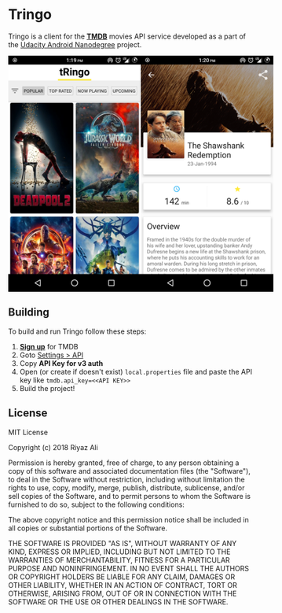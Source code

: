 # Tringo

Tringo is a client for the [**TMDB**](https://www.themoviedb.org) movies API service developed as a part
of the [Udacity Android Nanodegree](https://in.udacity.com/course/android-developer-nanodegree-by-google--nd801)
project.

<div style="display:flex">
  <img src="images/home.png" height="480px" width="270px" />
  <img src="images/details.png" height="480px" width="270px" />
</div>

## Building

To build and run Tringo follow these steps:

  1. [**Sign up**](https://www.themoviedb.org/account/signup) for TMDB
  2. Goto [Settings > API](https://www.themoviedb.org/settings/api)
  3. Copy **API Key for v3 auth**
  4. Open (or create if doesn't exist) `local.properties` file and paste the API key like `tmdb.api_key=<<API KEY>>`
  5. Build the project!


## License

MIT License

Copyright (c) 2018 Riyaz Ali

Permission is hereby granted, free of charge, to any person obtaining a copy of this software and associated documentation files (the "Software"), to deal in the Software without restriction, including without limitation the rights to use, copy, modify, merge, publish, distribute, sublicense, and/or sell copies of the Software, and to permit persons to whom the Software is furnished to do so, subject to the following conditions:

The above copyright notice and this permission notice shall be included in all copies or substantial portions of the Software.

THE SOFTWARE IS PROVIDED "AS IS", WITHOUT WARRANTY OF ANY KIND, EXPRESS OR IMPLIED, INCLUDING BUT NOT LIMITED TO THE WARRANTIES OF MERCHANTABILITY, FITNESS FOR A PARTICULAR PURPOSE AND NONINFRINGEMENT. IN NO EVENT SHALL THE AUTHORS OR COPYRIGHT HOLDERS BE LIABLE FOR ANY CLAIM, DAMAGES OR OTHER LIABILITY, WHETHER IN AN ACTION OF CONTRACT, TORT OR OTHERWISE, ARISING FROM, OUT OF OR IN CONNECTION WITH THE SOFTWARE OR THE USE OR OTHER DEALINGS IN THE SOFTWARE.
